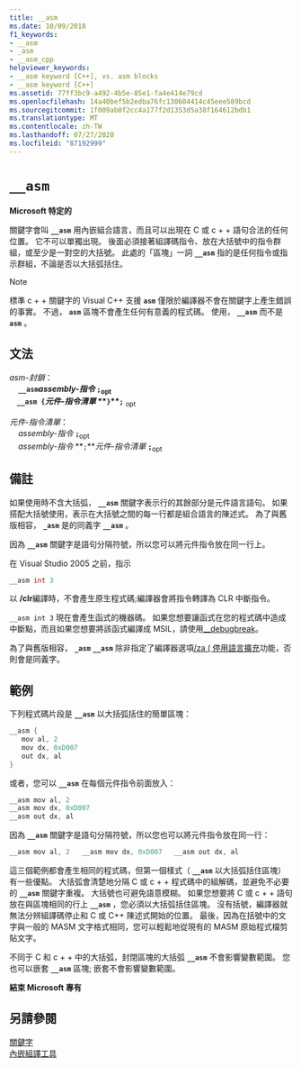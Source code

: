 ```yaml
---
title: __asm
ms.date: 10/09/2018
f1_keywords:
- __asm
- _asm
- __asm_cpp
helpviewer_keywords:
- __asm keyword [C++], vs. asm blocks
- __asm keyword [C++]
ms.assetid: 77ff3bc9-a492-4b5e-85e1-fa4e414e79cd
ms.openlocfilehash: 14a40bef5b2edba76fc130604414c45eee589bcd
ms.sourcegitcommit: 1f009ab0f2cc4a177f2d1353d5a38f164612bdb1
ms.translationtype: MT
ms.contentlocale: zh-TW
ms.lasthandoff: 07/27/2020
ms.locfileid: "87192999"
---
```

# `__asm`

**Microsoft 特定的**

關鍵字會叫 **`__asm`** 用內嵌組合語言，而且可以出現在 C 或 c + + 語句合法的任何位置。 它不可以單獨出現。 後面必須接著組譯碼指令、放在大括號中的指令群組，或至少是一對空的大括號。 此處的「區塊」一詞 **`__asm`** 指的是任何指令或指示群組，不論是否以大括弧括住。

> [!NOTE]
> 標準 c + + 關鍵字的 Visual C++ 支援 **`asm`** 僅限於編譯器不會在關鍵字上產生錯誤的事實。 不過， **`asm`** 區塊不會產生任何有意義的程式碼。 使用， **`__asm`** 而不是 **`asm`** 。

## <a name="grammar"></a>文法

*asm-封鎖*：<br/>
&nbsp;&nbsp;&nbsp;&nbsp;**`__asm`***assembly-指令* **`;`**<sub>opt</sub><br/>
&nbsp;&nbsp;&nbsp;&nbsp;**`__asm {`***元件-指令清單* **`}`****`;`** <sub>opt</sub>

*元件-指令清單*：<br/>
&nbsp;&nbsp;&nbsp;&nbsp;*assembly-指令* **`;`**<sub>opt</sub><br/>
&nbsp;&nbsp;&nbsp;&nbsp;*assembly-指令* **`;`***元件-指令清單* **`;`**<sub>opt</sub>

## <a name="remarks"></a>備註

如果使用時不含大括弧， **`__asm`** 關鍵字表示行的其餘部分是元件語言語句。 如果搭配大括號使用，表示在大括號之間的每一行都是組合語言的陳述式。 為了與舊版相容， **`_asm`** 是的同義字 **`__asm`** 。

因為 **`__asm`** 關鍵字是語句分隔符號，所以您可以將元件指令放在同一行上。

在 Visual Studio 2005 之前，指示

```cpp
__asm int 3
```

以 **/clr**編譯時，不會產生原生程式碼;編譯器會將指令轉譯為 CLR 中斷指令。

`__asm int 3` 現在會產生函式的機器碼。 如果您想要讓函式在您的程式碼中造成中斷點，而且如果您想要將該函式編譯成 MSIL，請使用[__debugbreak](../../intrinsics/debugbreak.md)。

為了與舊版相容， **`_asm`** **`__asm`** 除非指定了編譯器選項[/za \( 停用語言擴充](../../build/reference/za-ze-disable-language-extensions.md)功能，否則會是同義字。

## <a name="example"></a>範例

下列程式碼片段是 **`__asm`** 以大括弧括住的簡單區塊：

```cpp
__asm {
   mov al, 2
   mov dx, 0xD007
   out dx, al
}
```

或者，您可以 **`__asm`** 在每個元件指令前面放入：

```cpp
__asm mov al, 2
__asm mov dx, 0xD007
__asm out dx, al
```

因為 **`__asm`** 關鍵字是語句分隔符號，所以您也可以將元件指令放在同一行：

```cpp
__asm mov al, 2   __asm mov dx, 0xD007   __asm out dx, al
```

這三個範例都會產生相同的程式碼，但第一個樣式（ **`__asm`** 以大括弧括住區塊）有一些優點。 大括弧會清楚地分隔 C 或 c + + 程式碼中的組解碼，並避免不必要的 **`__asm`** 關鍵字重複。 大括號也可避免語意模糊。 如果您想要將 C 或 c + + 語句放在與區塊相同的行上 **`__asm`** ，您必須以大括弧括住區塊。 沒有括號，編譯器就無法分辨組譯碼停止和 C 或 C++ 陳述式開始的位置。 最後，因為在括號中的文字與一般的 MASM 文字格式相同，您可以輕鬆地從現有的 MASM 原始程式檔剪貼文字。

不同于 C 和 c + + 中的大括弧，封閉區塊的大括弧 **`__asm`** 不會影響變數範圍。 您也可以嵌套 **`__asm`** 區塊; 嵌套不會影響變數範圍。

**結束 Microsoft 專有**

## <a name="see-also"></a>另請參閱

[關鍵字](../../cpp/keywords-cpp.md)<br/>
[內嵌組譯工具](../../assembler/inline/inline-assembler.md)<br/>

